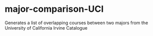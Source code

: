 # major-comparison-UCI
Generates a list of overlapping courses between two majors from the University of California Irvine Catalogue
